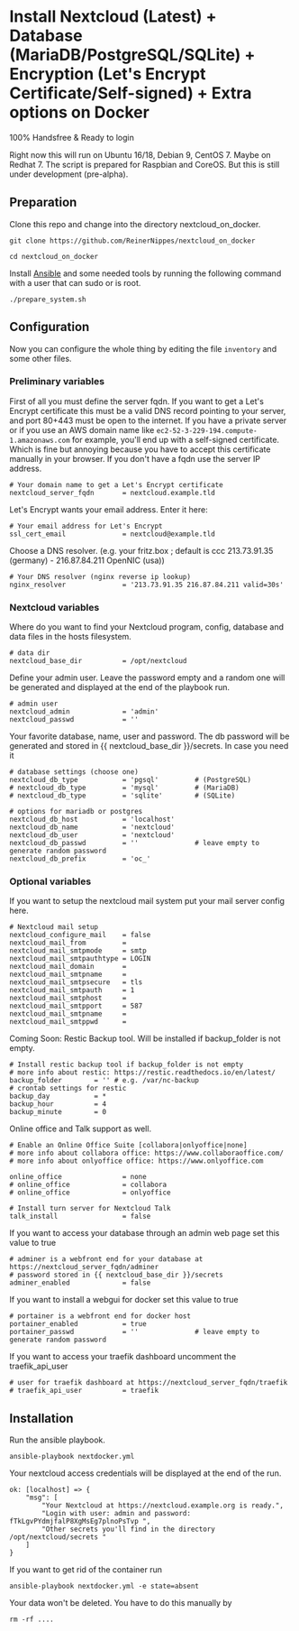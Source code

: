 Install Nextcloud (Latest) + Database (MariaDB/PostgreSQL/SQLite) + Encryption (Let's Encrypt Certificate/Self-signed) + Extra options on Docker
================================================
100% Handsfree & Ready to login

Right now this will run on Ubuntu 16/18, Debian 9, CentOS 7. Maybe on Redhat 7. 
The script is prepared for Raspbian and CoreOS. But this is still under development (pre-alpha).

Preparation
-----

Clone this repo and change into the directory nextcloud_on_docker.
```
git clone https://github.com/ReinerNippes/nextcloud_on_docker

cd nextcloud_on_docker
```

Install [Ansible](https://www.ansible.com/) and some needed tools by running the following command with a user that can sudo or is root.
```
./prepare_system.sh
```

Configuration
----
Now you can configure the whole thing by editing the file `inventory` and some other files.

### Preliminary variables

First of all you must define the server fqdn. If you want to get a Let's Encrypt certificate this must be a valid DNS record pointing to your server, and port 80+443 must be open to the internet. If you have a private server or if you use an AWS domain name like `ec2-52-3-229-194.compute-1.amazonaws.com` for example, you'll end up with a self-signed certificate. Which is fine but annoying because you have to accept this certificate manually in your browser. If you don't have a fqdn use the server IP address.
```
# Your domain name to get a Let's Encrypt certificate
nextcloud_server_fqdn       = nextcloud.example.tld
```

Let's Encrypt wants your email address. Enter it here:
```
# Your email address for Let's Encrypt
ssl_cert_email              = nextcloud@example.tld
```

Choose a DNS resolver.
(e.g. your fritz.box ; default is ccc 213.73.91.35 (germany) - 216.87.84.211 OpenNIC (usa))
```
# Your DNS resolver (nginx reverse ip lookup)
nginx_resolver              = '213.73.91.35 216.87.84.211 valid=30s'
```

### Nextcloud variables

Where do you want to find your Nextcloud program, config, database and data files in the hosts filesystem.
```
# data dir
nextcloud_base_dir          = /opt/nextcloud
```

Define your admin user. Leave the password empty and a random one will be generated and displayed at the end of the playbook run.
```
# admin user
nextcloud_admin             = 'admin'
nextcloud_passwd            = ''
```

Your favorite database, name, user and password. 
The db password will be generated and stored in {{ nextcloud_base_dir }}/secrets. In case you need it
```
# database settings (choose one)
nextcloud_db_type           = 'pgsql'         # (PostgreSQL)
# nextcloud_db_type         = 'mysql'         # (MariaDB)
# nextcloud_db_type         = 'sqlite'        # (SQLite)

# options for mariadb or postgres
nextcloud_db_host           = 'localhost'
nextcloud_db_name           = 'nextcloud'
nextcloud_db_user           = 'nextcloud'
nextcloud_db_passwd         = ''              # leave empty to generate random password
nextcloud_db_prefix         = 'oc_'
```
### Optional variables

If you want to setup the nextcloud mail system put your mail server config here.
```
# Nextcloud mail setup
nextcloud_configure_mail    = false
nextcloud_mail_from         =
nextcloud_mail_smtpmode     = smtp
nextcloud_mail_smtpauthtype = LOGIN
nextcloud_mail_domain       =
nextcloud_mail_smtpname     =
nextcloud_mail_smtpsecure   = tls
nextcloud_mail_smtpauth     = 1
nextcloud_mail_smtphost     =
nextcloud_mail_smtpport     = 587
nextcloud_mail_smtpname     =
nextcloud_mail_smtppwd      =
```

Coming Soon:
Restic Backup tool. Will be installed if backup_folder is not empty.
```
# Install restic backup tool if backup_folder is not empty
# more info about restic: https://restic.readthedocs.io/en/latest/
backup_folder        = '' # e.g. /var/nc-backup
# crontab settings for restic
backup_day           = *
backup_hour          = 4
backup_minute        = 0
```

Online office and Talk support as well.
```
# Enable an Online Office Suite [collabora|onlyoffice|none]
# more info about collabora office: https://www.collaboraoffice.com/
# more info about onlyoffice office: https://www.onlyoffice.com

online_office               = none
# online_office             = collabora
# online_office             = onlyoffice

# Install turn server for Nextcloud Talk
talk_install                = false
```

If you want to access your database through an admin web page set this value to true
```
# adminer is a webfront end for your database at https://nextcloud_server_fqdn/adminer
# password stored in {{ nextcloud_base_dir }}/secrets
adminer_enabled             = false
```

If you want to install a webgui for docker set this value to true
```
# portainer is a webfront end for docker host
portainer_enabled           = true
portainer_passwd            = ''              # leave empty to generate random password
```

If you want to access your traefik dashboard uncomment the traefik_api_user
```
# user for traefik dashboard at https://nextcloud_server_fqdn/traefik
# traefik_api_user          = traefik
```

Installation
-----
Run the ansible playbook.
```
ansible-playbook nextdocker.yml
```

Your nextcloud access credentials will be displayed at the end of the run.
```
ok: [localhost] => {
    "msg": [
        "Your Nextcloud at https://nextcloud.example.org is ready.",
        "Login with user: admin and password: fTkLgvPYdmjfalP8XgMsEg7plnoPsTvp ",
        "Other secrets you'll find in the directory /opt/nextcloud/secrets "
    ]
}
```

If you want to get rid of the container run
```
ansible-playbook nextdocker.yml -e state=absent
```

Your data won't be deleted. You have to do this manually by 
```
rm -rf ....
```
